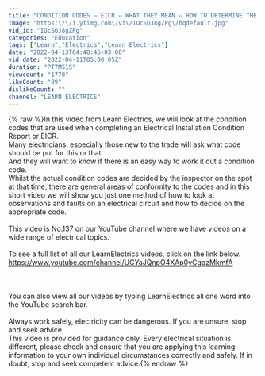 ```yaml
---
title: "CONDITION CODES – EICR – WHAT THEY MEAN – HOW TO DETERMINE THE CORRECT CODE TO USE"
image: "https:\/\/i.ytimg.com\/vi\/IQcSQJ8gZPg\/hqdefault.jpg"
vid_id: "IQcSQJ8gZPg"
categories: "Education"
tags: ["Learn","Electrics","Learn Electrics"]
date: "2022-04-13T04:48:46+03:00"
vid_date: "2022-04-11T05:00:05Z"
duration: "PT7M51S"
viewcount: "1778"
likeCount: "89"
dislikeCount: ""
channel: "LEARN ELECTRICS"
---
```

{% raw %}In this video from Learn Electrics, we will look at the condition codes that are used when completing an Electrical Installation Condition Report or EICR.<br />Many electricians, especially those new to the trade will ask what code should be put for this or that.<br />And they will want to know if there is an easy way to work it out a condition code.<br />Whilst the actual condition codes are decided by the inspector on the spot at that time, there are general areas of conformity to the codes and in this short video we will show you just one method of how to look at observations and faults on an electrical circuit and how to decide on the appropriate code.<br /><br />This video is No.137 on our YouTube channel where we have videos on a wide range of electrical topics.<br /><br />To see a full list of all our   LearnElectrics   videos, click on the link below.<br /><a rel="nofollow" target="blank" href="https://www.youtube.com/channel/UCYaJQnpO4XAp0yCgqzMkmfA">https://www.youtube.com/channel/UCYaJQnpO4XAp0yCgqzMkmfA</a><br /><br /><br /><br />You can also view all our videos by typing    LearnElectrics   all one word into the YouTube search bar.<br /><br />Always work safely, electricity can be dangerous. If you are unsure, stop and seek advice.<br />This video is provided for guidance only. Every electrical situation is different, please check and ensure that you are applying this learning information to your own individual circumstances correctly and safely. If in doubt, stop and seek competent advice.{% endraw %}
